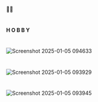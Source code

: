 
**🖤🤍**
#
**H O B B Y**
#
![Screenshot 2025-01-05 094633](https://github.com/user-attachments/assets/198da542-c856-481f-b8dc-629ec291cfe7)

#
![Screenshot 2025-01-05 093929](https://github.com/user-attachments/assets/195c20c0-a996-4a00-a2d2-1b4de89a9e46)
#
![Screenshot 2025-01-05 093945](https://github.com/user-attachments/assets/7aab69bb-4fbf-44b8-baea-722371225904)


